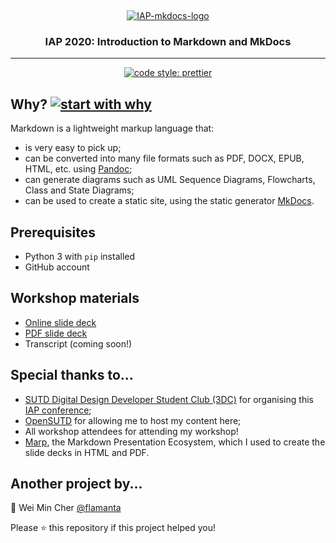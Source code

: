 &nbsp;

<p align="center">
  <a href="https://opensutd.org/IAP2020-MkDocs/">
    <img src="https://user-images.githubusercontent.com/48215474/71983738-53d40400-321f-11ea-96d8-da6c7a6726f9.png" alt="IAP-mkdocs-logo" />
  </a>
</p>

<h3 align="center">IAP 2020: Introduction to Markdown and MkDocs</h3>

<hr>
<p align="center">
 <a href="https://github.com/prettier/prettier">
        <img src="https://img.shields.io/badge/code_style-prettier-ff69b4.svg" alt="code style: prettier" />
    </a>
</p>

## Why? [![start with why](https://img.shields.io/badge/start%20with-why%3F-brightgreen.svg?style=flat)](http://www.ted.com/talks/simon_sinek_how_great_leaders_inspire_action)

Markdown is a lightweight markup language that:

- is very easy to pick up;
- can be converted into many file formats such as PDF, DOCX, EPUB, HTML, etc. using [Pandoc](https://pandoc.org/);
- can generate diagrams such as UML Sequence Diagrams, Flowcharts, Class and State Diagrams;
- can be used to create a static site, using the static generator [MkDocs](https://www.mkdocs.org/).

## Prerequisites

- Python 3 with `pip` installed
- GitHub account

## Workshop materials

- [Online slide deck](https://opensutd.org/IAP2020-MkDocs/)
- [PDF slide deck](https://github.com/OpenSUTD/IAP2020-MkDocs/raw/master/IAP2020-Mkdocs_slides.pdf)
- Transcript (coming soon!)

## Special thanks to...

- [SUTD Digital Design Developer Student Club (3DC)](https://github.com/3DCdsc) for organising this [IAP conference](https://3dcdsc.github.io/3DC-IAP-Conference-Working-Title/);
- [OpenSUTD](https://opensutd.org/) for allowing me to host my content here;
- All workshop attendees for attending my workshop!
- [Marp](https://marp.app/), the Markdown Presentation Ecosystem, which I used to create the slide decks in HTML and PDF.

## Another project by...

👤 Wei Min Cher [@flamanta](https://github.com/flamanta)

Please ⭐️ this repository if this project helped you!
